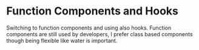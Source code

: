 ﻿# Function Components and Hooks
 
 Switching to function components and using also hooks. Function components are still used by developers, I prefer class based components though being flexible like
 water is important.
